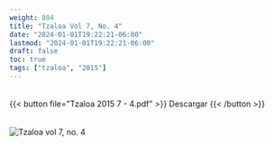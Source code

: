 ```yaml
---
weight: 804
title: "Tzaloa Vol 7, No. 4"
date: "2024-01-01T19:22:21-06:00"
lastmod: "2024-01-01T19:22:21-06:00"
draft: false
toc: true
tags: ["tzaloa", "2015"]
---
```


######
{{< button file="Tzaloa 2015 7 - 4.pdf" >}}   Descargar {{< /button >}} 
######
![Tzaloa vol 7, no. 4](images/portada/7-4.jpeg)